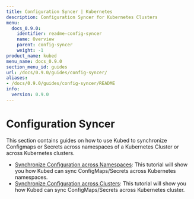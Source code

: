 ```yaml
---
title: Configuration Syncer | Kubernetes
description: Configuration Syncer for Kubernetes Clusters
menu:
  docs_0.9.0:
    identifier: readme-config-syncer
    name: Overview
    parent: config-syncer
    weight: -1
product_name: kubed
menu_name: docs_0.9.0
section_menu_id: guides
url: /docs/0.9.0/guides/config-syncer/
aliases:
- /docs/0.9.0/guides/config-syncer/README
info:
  version: 0.9.0
---
```


# Configuration Syncer

This section contains guides on how to use Kubed to synchronize Configmaps or Secrets across namespaces of a Kubernetes Cluster or across Kubernetes clusters.

- [Synchronize Configuration across Namespaces](/docs/0.9.0/guides/config-syncer/intra-cluster): This tutorial will show you how Kubed can sync ConfigMaps/Secrets across Kubernetes namespaces.
- [Synchronize Configuration across Clusters](/docs/0.9.0/guides/config-syncer/inter-cluster): This tutorial will show you how Kubed can sync ConfigMaps/Secrets across Kubernetes cluster.

